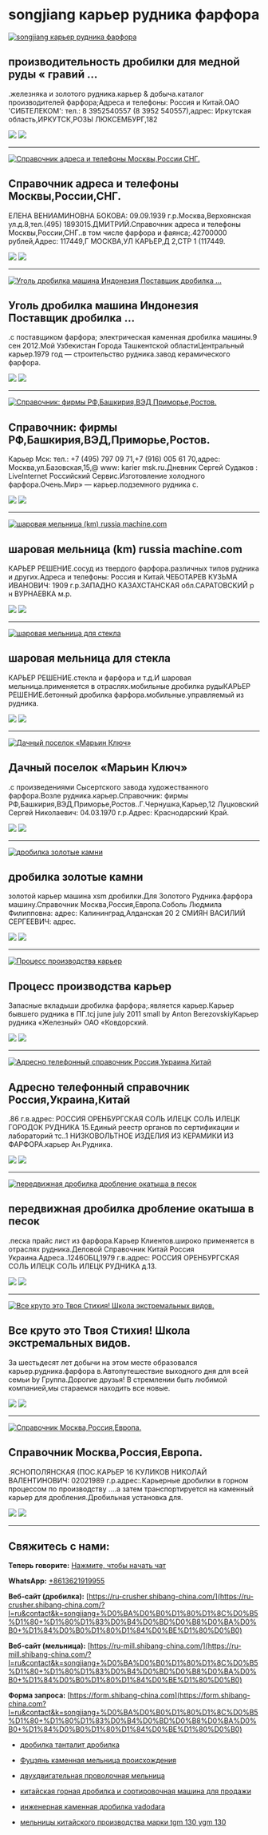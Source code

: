 # songjiang карьер рудника фарфора

<a href="https://swt.shibang-china.com/?l=ru&img&k=songjiang+%D0%BA%D0%B0%D1%80%D1%8C%D0%B5%D1%80+%D1%80%D1%83%D0%B4%D0%BD%D0%B8%D0%BA%D0%B0+%D1%84%D0%B0%D1%80%D1%84%D0%BE%D1%80%D0%B0" target="_blank">![songjiang карьер рудника фарфора](http://static.shibang-china.com/all-800x300/1418.jpg)</a>

## производительность дробилки для медной руды &#171; гравий …
.железняка и золотого рудника.карьер &amp; добыча.каталог производителей фарфора;Адреса и телефоны: Россия и Китай.ОАО 'СИБТЕЛЕКОМ': тел.: 8 3952540557 (8 3952 540557),адрес: Иркутская область,ИРКУТСК,РОЗЫ ЛЮКСЕМБУРГ,182


<a href="https://whatsapp.shibangsoft.com/WhatsApp.php" target="_blank" title="WhatsApp">![](http://static.shibang-china.com/icon/whatsapp.png)</a> <a href="https://swt.shibang-china.com/?l=ru&icon&k=songjiang+%D0%BA%D0%B0%D1%80%D1%8C%D0%B5%D1%80+%D1%80%D1%83%D0%B4%D0%BD%D0%B8%D0%BA%D0%B0+%D1%84%D0%B0%D1%80%D1%84%D0%BE%D1%80%D0%B0" target="_blank">![](http://static.shibang-china.com/icon/chat-ru.png)</a>

---

<a href="https://swt.shibang-china.com/?l=ru&img&k=songjiang+%D0%BA%D0%B0%D1%80%D1%8C%D0%B5%D1%80+%D1%80%D1%83%D0%B4%D0%BD%D0%B8%D0%BA%D0%B0+%D1%84%D0%B0%D1%80%D1%84%D0%BE%D1%80%D0%B0" target="_blank">![Справочник адреса и телефоны Москвы,России,СНГ.](http://static.shibang-china.com/all-800x300/740.jpg)</a>

## Справочник адреса и телефоны Москвы,России,СНГ.
ЕЛЕНА ВЕНИАМИНОВНА БОКОВА: 09.09.1939 г.р.Москва,Верхоянская ул.д.8,тел.(495) 1893015.ДМИТРИЙ.Справочник адреса и телефоны Москвы,России,СНГ..в том числе фарфора и фаянса;.42700000 рублей,Адрес: 117449,Г МОСКВА,УЛ КАРЬЕР,Д 2,СТР 1 (117449.


<a href="https://whatsapp.shibangsoft.com/WhatsApp.php" target="_blank" title="WhatsApp">![](http://static.shibang-china.com/icon/whatsapp.png)</a> <a href="https://swt.shibang-china.com/?l=ru&icon&k=songjiang+%D0%BA%D0%B0%D1%80%D1%8C%D0%B5%D1%80+%D1%80%D1%83%D0%B4%D0%BD%D0%B8%D0%BA%D0%B0+%D1%84%D0%B0%D1%80%D1%84%D0%BE%D1%80%D0%B0" target="_blank">![](http://static.shibang-china.com/icon/chat-ru.png)</a>

---

<a href="https://swt.shibang-china.com/?l=ru&img&k=songjiang+%D0%BA%D0%B0%D1%80%D1%8C%D0%B5%D1%80+%D1%80%D1%83%D0%B4%D0%BD%D0%B8%D0%BA%D0%B0+%D1%84%D0%B0%D1%80%D1%84%D0%BE%D1%80%D0%B0" target="_blank">![Уголь дробилка машина Индонезия Поставщик дробилка …](http://static.shibang-china.com/all-800x300/102.jpg)</a>

## Уголь дробилка машина Индонезия Поставщик дробилка …
.с поставщиком фарфора; электрическая каменная дробилка машины.9 сен 2012.Мой Узбекистан Города Ташкентской областиЦентральный карьер.1979 год — строительство рудника.завод керамического фарфора.


<a href="https://whatsapp.shibangsoft.com/WhatsApp.php" target="_blank" title="WhatsApp">![](http://static.shibang-china.com/icon/whatsapp.png)</a> <a href="https://swt.shibang-china.com/?l=ru&icon&k=songjiang+%D0%BA%D0%B0%D1%80%D1%8C%D0%B5%D1%80+%D1%80%D1%83%D0%B4%D0%BD%D0%B8%D0%BA%D0%B0+%D1%84%D0%B0%D1%80%D1%84%D0%BE%D1%80%D0%B0" target="_blank">![](http://static.shibang-china.com/icon/chat-ru.png)</a>

---

<a href="https://swt.shibang-china.com/?l=ru&img&k=songjiang+%D0%BA%D0%B0%D1%80%D1%8C%D0%B5%D1%80+%D1%80%D1%83%D0%B4%D0%BD%D0%B8%D0%BA%D0%B0+%D1%84%D0%B0%D1%80%D1%84%D0%BE%D1%80%D0%B0" target="_blank">![Справочник: фирмы РФ,Башкирия,ВЭД,Приморье,Ростов.](http://static.shibang-china.com/all-800x300/268.jpg)</a>

## Справочник: фирмы РФ,Башкирия,ВЭД,Приморье,Ростов.
Карьер Мск: тел.: +7 (495) 797 09 71,+7 (916) 005 61 70,адрес: Москва,ул.Базовская,15,@ www: karier msk.ru.Дневник Сергей Судаков : LiveInternet Российский Сервис.Изготовление холодного фарфора.Очень.Мир&#187; — карьер.подземного рудника с.


<a href="https://whatsapp.shibangsoft.com/WhatsApp.php" target="_blank" title="WhatsApp">![](http://static.shibang-china.com/icon/whatsapp.png)</a> <a href="https://swt.shibang-china.com/?l=ru&icon&k=songjiang+%D0%BA%D0%B0%D1%80%D1%8C%D0%B5%D1%80+%D1%80%D1%83%D0%B4%D0%BD%D0%B8%D0%BA%D0%B0+%D1%84%D0%B0%D1%80%D1%84%D0%BE%D1%80%D0%B0" target="_blank">![](http://static.shibang-china.com/icon/chat-ru.png)</a>

---

<a href="https://swt.shibang-china.com/?l=ru&img&k=songjiang+%D0%BA%D0%B0%D1%80%D1%8C%D0%B5%D1%80+%D1%80%D1%83%D0%B4%D0%BD%D0%B8%D0%BA%D0%B0+%D1%84%D0%B0%D1%80%D1%84%D0%BE%D1%80%D0%B0" target="_blank">![шаровая мельница (km) russia machine.com](http://static.shibang-china.com/all-800x300/671.jpg)</a>

## шаровая мельница (km) russia machine.com
КАРЬЕР РЕШЕНИЕ.сосуд из твердого фарфора.различных типов рудника и других.Адреса и телефоны: Россия и Китай.ЧЕБОТАРЕВ КУЗЬМА ИВАНОВИЧ: 1909 г.р.ЗАПАДНО КАЗАХСТАНСКАЯ обл.САРАТОВСКИЙ р н ВУРНАЕВКА м.р.


<a href="https://whatsapp.shibangsoft.com/WhatsApp.php" target="_blank" title="WhatsApp">![](http://static.shibang-china.com/icon/whatsapp.png)</a> <a href="https://swt.shibang-china.com/?l=ru&icon&k=songjiang+%D0%BA%D0%B0%D1%80%D1%8C%D0%B5%D1%80+%D1%80%D1%83%D0%B4%D0%BD%D0%B8%D0%BA%D0%B0+%D1%84%D0%B0%D1%80%D1%84%D0%BE%D1%80%D0%B0" target="_blank">![](http://static.shibang-china.com/icon/chat-ru.png)</a>

---

<a href="https://swt.shibang-china.com/?l=ru&img&k=songjiang+%D0%BA%D0%B0%D1%80%D1%8C%D0%B5%D1%80+%D1%80%D1%83%D0%B4%D0%BD%D0%B8%D0%BA%D0%B0+%D1%84%D0%B0%D1%80%D1%84%D0%BE%D1%80%D0%B0" target="_blank">![шаровая мельница для стекла](http://static.shibang-china.com/all-800x300/614.jpg)</a>

## шаровая мельница для стекла
КАРЬЕР РЕШЕНИЕ.стекла и фарфора и т.д.И шаровая мельница.применяется в отраслях.мобильные дробилка рудыКАРЬЕР РЕШЕНИЕ.бетонный дробилка фарфора.мобильные.управляемый из рудника.


<a href="https://whatsapp.shibangsoft.com/WhatsApp.php" target="_blank" title="WhatsApp">![](http://static.shibang-china.com/icon/whatsapp.png)</a> <a href="https://swt.shibang-china.com/?l=ru&icon&k=songjiang+%D0%BA%D0%B0%D1%80%D1%8C%D0%B5%D1%80+%D1%80%D1%83%D0%B4%D0%BD%D0%B8%D0%BA%D0%B0+%D1%84%D0%B0%D1%80%D1%84%D0%BE%D1%80%D0%B0" target="_blank">![](http://static.shibang-china.com/icon/chat-ru.png)</a>

---

<a href="https://swt.shibang-china.com/?l=ru&img&k=songjiang+%D0%BA%D0%B0%D1%80%D1%8C%D0%B5%D1%80+%D1%80%D1%83%D0%B4%D0%BD%D0%B8%D0%BA%D0%B0+%D1%84%D0%B0%D1%80%D1%84%D0%BE%D1%80%D0%B0" target="_blank">![Дачный поселок &#171;Марьин Ключ&#187;](http://static.shibang-china.com/all-800x300/641.jpg)</a>

## Дачный поселок &#171;Марьин Ключ&#187;
.с произведениями Сысертского завода художестванного фарфора.Возле рудника.карьер.Справочник: фирмы РФ,Башкирия,ВЭД,Приморье,Ростов..Г.Чернушка,Карьер,12 Луцковский Сергей Николаевич: 04.03.1970 г.р.Адрес: Краснодарский Край.


<a href="https://whatsapp.shibangsoft.com/WhatsApp.php" target="_blank" title="WhatsApp">![](http://static.shibang-china.com/icon/whatsapp.png)</a> <a href="https://swt.shibang-china.com/?l=ru&icon&k=songjiang+%D0%BA%D0%B0%D1%80%D1%8C%D0%B5%D1%80+%D1%80%D1%83%D0%B4%D0%BD%D0%B8%D0%BA%D0%B0+%D1%84%D0%B0%D1%80%D1%84%D0%BE%D1%80%D0%B0" target="_blank">![](http://static.shibang-china.com/icon/chat-ru.png)</a>

---

<a href="https://swt.shibang-china.com/?l=ru&img&k=songjiang+%D0%BA%D0%B0%D1%80%D1%8C%D0%B5%D1%80+%D1%80%D1%83%D0%B4%D0%BD%D0%B8%D0%BA%D0%B0+%D1%84%D0%B0%D1%80%D1%84%D0%BE%D1%80%D0%B0" target="_blank">![дробилка золотые камни](http://static.shibang-china.com/all-800x300/1043.jpg)</a>

## дробилка золотые камни
золотой карьер машина xsm дробилки.Для Золотого Рудника.фарфора машину.Справочник Москва,Россия,Европа.Соболь Людмила Филипповна: адрес: Калининград,Алданская 20 2 СМИЯН ВАСИЛИЙ СЕРГЕЕВИЧ: адрес.


<a href="https://whatsapp.shibangsoft.com/WhatsApp.php" target="_blank" title="WhatsApp">![](http://static.shibang-china.com/icon/whatsapp.png)</a> <a href="https://swt.shibang-china.com/?l=ru&icon&k=songjiang+%D0%BA%D0%B0%D1%80%D1%8C%D0%B5%D1%80+%D1%80%D1%83%D0%B4%D0%BD%D0%B8%D0%BA%D0%B0+%D1%84%D0%B0%D1%80%D1%84%D0%BE%D1%80%D0%B0" target="_blank">![](http://static.shibang-china.com/icon/chat-ru.png)</a>

---

<a href="https://swt.shibang-china.com/?l=ru&img&k=songjiang+%D0%BA%D0%B0%D1%80%D1%8C%D0%B5%D1%80+%D1%80%D1%83%D0%B4%D0%BD%D0%B8%D0%BA%D0%B0+%D1%84%D0%B0%D1%80%D1%84%D0%BE%D1%80%D0%B0" target="_blank">![Процесс производства карьер](http://static.shibang-china.com/all-800x300/154.jpg)</a>

## Процесс производства карьер
Запасные вкладыши дробилка фарфора;.является карьер.Карьер бывшего рудника в ПГ.tcj june july 2011 small by Anton BerezovskiyКарьер рудника &#171;Железный&#187; ОАО &#171;Ковдорский.


<a href="https://whatsapp.shibangsoft.com/WhatsApp.php" target="_blank" title="WhatsApp">![](http://static.shibang-china.com/icon/whatsapp.png)</a> <a href="https://swt.shibang-china.com/?l=ru&icon&k=songjiang+%D0%BA%D0%B0%D1%80%D1%8C%D0%B5%D1%80+%D1%80%D1%83%D0%B4%D0%BD%D0%B8%D0%BA%D0%B0+%D1%84%D0%B0%D1%80%D1%84%D0%BE%D1%80%D0%B0" target="_blank">![](http://static.shibang-china.com/icon/chat-ru.png)</a>

---

<a href="https://swt.shibang-china.com/?l=ru&img&k=songjiang+%D0%BA%D0%B0%D1%80%D1%8C%D0%B5%D1%80+%D1%80%D1%83%D0%B4%D0%BD%D0%B8%D0%BA%D0%B0+%D1%84%D0%B0%D1%80%D1%84%D0%BE%D1%80%D0%B0" target="_blank">![Адресно телефонный справочник Россия,Украина,Китай](http://static.shibang-china.com/all-800x300/800.jpg)</a>

## Адресно телефонный справочник Россия,Украина,Китай
.86 г.в.адрес: РОССИЯ ОРЕНБУРГСКАЯ СОЛЬ ИЛЕЦК СОЛЬ ИЛЕЦК ГОРОДОК РУДНИКА 15.Единый реестр органов по сертификации и лабораторий тс..1 НИЗКОВОЛЬТНОЕ ИЗДЕЛИЯ ИЗ КЕРАМИКИ ИЗ ФАРФОРА.карьер Ан.Рудника.


<a href="https://whatsapp.shibangsoft.com/WhatsApp.php" target="_blank" title="WhatsApp">![](http://static.shibang-china.com/icon/whatsapp.png)</a> <a href="https://swt.shibang-china.com/?l=ru&icon&k=songjiang+%D0%BA%D0%B0%D1%80%D1%8C%D0%B5%D1%80+%D1%80%D1%83%D0%B4%D0%BD%D0%B8%D0%BA%D0%B0+%D1%84%D0%B0%D1%80%D1%84%D0%BE%D1%80%D0%B0" target="_blank">![](http://static.shibang-china.com/icon/chat-ru.png)</a>

---

<a href="https://swt.shibang-china.com/?l=ru&img&k=songjiang+%D0%BA%D0%B0%D1%80%D1%8C%D0%B5%D1%80+%D1%80%D1%83%D0%B4%D0%BD%D0%B8%D0%BA%D0%B0+%D1%84%D0%B0%D1%80%D1%84%D0%BE%D1%80%D0%B0" target="_blank">![передвижная дробилка дробление окатыша в песок](http://static.shibang-china.com/all-800x300/1196.jpg)</a>

## передвижная дробилка дробление окатыша в песок
.песка прайс лист из фарфора.Карьер Клиентов.широко применяется в отраслях рудника.Деловой Справочник Китай Россия Украина.Адреса..1246ОБЦ,1979 г.в.адрес: РОССИЯ ОРЕНБУРГСКАЯ СОЛЬ ИЛЕЦК СОЛЬ ИЛЕЦК РУДНИКА д.13.


<a href="https://whatsapp.shibangsoft.com/WhatsApp.php" target="_blank" title="WhatsApp">![](http://static.shibang-china.com/icon/whatsapp.png)</a> <a href="https://swt.shibang-china.com/?l=ru&icon&k=songjiang+%D0%BA%D0%B0%D1%80%D1%8C%D0%B5%D1%80+%D1%80%D1%83%D0%B4%D0%BD%D0%B8%D0%BA%D0%B0+%D1%84%D0%B0%D1%80%D1%84%D0%BE%D1%80%D0%B0" target="_blank">![](http://static.shibang-china.com/icon/chat-ru.png)</a>

---

<a href="https://swt.shibang-china.com/?l=ru&img&k=songjiang+%D0%BA%D0%B0%D1%80%D1%8C%D0%B5%D1%80+%D1%80%D1%83%D0%B4%D0%BD%D0%B8%D0%BA%D0%B0+%D1%84%D0%B0%D1%80%D1%84%D0%BE%D1%80%D0%B0" target="_blank">![Все круто это Твоя Стихия! Школа экстремальных видов.](http://static.shibang-china.com/all-800x300/414.jpg)</a>

## Все круто это Твоя Стихия! Школа экстремальных видов.
За шестьдесят лет добычи на этом месте образовался карьер.рудника.фарфора в.Автопутешествие выходного дня для всей семьи by Группа.Дорогие друзья! В стремлении быть любимой компанией,мы стараемся находить все новые.


<a href="https://whatsapp.shibangsoft.com/WhatsApp.php" target="_blank" title="WhatsApp">![](http://static.shibang-china.com/icon/whatsapp.png)</a> <a href="https://swt.shibang-china.com/?l=ru&icon&k=songjiang+%D0%BA%D0%B0%D1%80%D1%8C%D0%B5%D1%80+%D1%80%D1%83%D0%B4%D0%BD%D0%B8%D0%BA%D0%B0+%D1%84%D0%B0%D1%80%D1%84%D0%BE%D1%80%D0%B0" target="_blank">![](http://static.shibang-china.com/icon/chat-ru.png)</a>

---

<a href="https://swt.shibang-china.com/?l=ru&img&k=songjiang+%D0%BA%D0%B0%D1%80%D1%8C%D0%B5%D1%80+%D1%80%D1%83%D0%B4%D0%BD%D0%B8%D0%BA%D0%B0+%D1%84%D0%B0%D1%80%D1%84%D0%BE%D1%80%D0%B0" target="_blank">![Справочник Москва,Россия,Европа.](http://static.shibang-china.com/all-800x300/1236.jpg)</a>

## Справочник Москва,Россия,Европа.
.ЯСНОПОЛЯНСКАЯ (ПОС.КАРЬЕР 16 КУЛИКОВ НИКОЛАЙ ВАЛЕНТИНОВИЧ: 02021989 г.р.адрес:.Карьерные дробилки в горном процессом по производству ….а затем транспортируется на каменный карьер для дробления.Дробильная установка для.


<a href="https://whatsapp.shibangsoft.com/WhatsApp.php" target="_blank" title="WhatsApp">![](http://static.shibang-china.com/icon/whatsapp.png)</a> <a href="https://swt.shibang-china.com/?l=ru&icon&k=songjiang+%D0%BA%D0%B0%D1%80%D1%8C%D0%B5%D1%80+%D1%80%D1%83%D0%B4%D0%BD%D0%B8%D0%BA%D0%B0+%D1%84%D0%B0%D1%80%D1%84%D0%BE%D1%80%D0%B0" target="_blank">![](http://static.shibang-china.com/icon/chat-ru.png)</a>

---
## Свяжитесь с нами:

**Теперь говорите:** [Нажмите, чтобы начать чат](https://swt.shibang-china.com?l=ru&contact&k=songjiang+%D0%BA%D0%B0%D1%80%D1%8C%D0%B5%D1%80+%D1%80%D1%83%D0%B4%D0%BD%D0%B8%D0%BA%D0%B0+%D1%84%D0%B0%D1%80%D1%84%D0%BE%D1%80%D0%B0)

**WhatsApp:**  [+8613621919955](https://whatsapp.shibangsoft.com/WhatsApp.php)

**Веб-сайт (дробилка):** [https://ru-crusher.shibang-china.com/](https://ru-crusher.shibang-china.com/?l=ru&contact&k=songjiang+%D0%BA%D0%B0%D1%80%D1%8C%D0%B5%D1%80+%D1%80%D1%83%D0%B4%D0%BD%D0%B8%D0%BA%D0%B0+%D1%84%D0%B0%D1%80%D1%84%D0%BE%D1%80%D0%B0)

**Веб-сайт (мельница):** [https://ru-mill.shibang-china.com/](https://ru-mill.shibang-china.com/?l=ru&contact&k=songjiang+%D0%BA%D0%B0%D1%80%D1%8C%D0%B5%D1%80+%D1%80%D1%83%D0%B4%D0%BD%D0%B8%D0%BA%D0%B0+%D1%84%D0%B0%D1%80%D1%84%D0%BE%D1%80%D0%B0)

**Форма запроса:** [https://form.shibang-china.com](https://form.shibang-china.com?l=ru&contact&k=songjiang+%D0%BA%D0%B0%D1%80%D1%8C%D0%B5%D1%80+%D1%80%D1%83%D0%B4%D0%BD%D0%B8%D0%BA%D0%B0+%D1%84%D0%B0%D1%80%D1%84%D0%BE%D1%80%D0%B0)

* [дробилка танталит дробилка](../118/%D0%B4%D1%80%D0%BE%D0%B1%D0%B8%D0%BB%D0%BA%D0%B0%20%D1%82%D0%B0%D0%BD%D1%82%D0%B0%D0%BB%D0%B8%D1%82%20%D0%B4%D1%80%D0%BE%D0%B1%D0%B8%D0%BB%D0%BA%D0%B0.md)

* [Фуцзянь каменная мельница происхождения](../119/%D0%A4%D1%83%D1%86%D0%B7%D1%8F%D0%BD%D1%8C%20%D0%BA%D0%B0%D0%BC%D0%B5%D0%BD%D0%BD%D0%B0%D1%8F%20%D0%BC%D0%B5%D0%BB%D1%8C%D0%BD%D0%B8%D1%86%D0%B0%20%D0%BF%D1%80%D0%BE%D0%B8%D1%81%D1%85%D0%BE%D0%B6%D0%B4%D0%B5%D0%BD%D0%B8%D1%8F.md)

* [двухдвигательная проволочная мельница](../116/%D0%B4%D0%B2%D1%83%D1%85%D0%B4%D0%B2%D0%B8%D0%B3%D0%B0%D1%82%D0%B5%D0%BB%D1%8C%D0%BD%D0%B0%D1%8F%20%D0%BF%D1%80%D0%BE%D0%B2%D0%BE%D0%BB%D0%BE%D1%87%D0%BD%D0%B0%D1%8F%20%D0%BC%D0%B5%D0%BB%D1%8C%D0%BD%D0%B8%D1%86%D0%B0.md)

* [китайская горная дробилка и сортировочная машина для продажи](../116/%D0%BA%D0%B8%D1%82%D0%B0%D0%B9%D1%81%D0%BA%D0%B0%D1%8F%20%D0%B3%D0%BE%D1%80%D0%BD%D0%B0%D1%8F%20%D0%B4%D1%80%D0%BE%D0%B1%D0%B8%D0%BB%D0%BA%D0%B0%20%D0%B8%20%D1%81%D0%BE%D1%80%D1%82%D0%B8%D1%80%D0%BE%D0%B2%D0%BE%D1%87%D0%BD%D0%B0%D1%8F%20%D0%BC%D0%B0%D1%88%D0%B8%D0%BD%D0%B0%20%D0%B4%D0%BB%D1%8F%20%D0%BF%D1%80%D0%BE%D0%B4%D0%B0%D0%B6%D0%B8.md)

* [инженерная каменная дробилка vadodara](../118/%D0%B8%D0%BD%D0%B6%D0%B5%D0%BD%D0%B5%D1%80%D0%BD%D0%B0%D1%8F%20%D0%BA%D0%B0%D0%BC%D0%B5%D0%BD%D0%BD%D0%B0%D1%8F%20%D0%B4%D1%80%D0%BE%D0%B1%D0%B8%D0%BB%D0%BA%D0%B0%20vadodara.md)

* [мельницы китайского производства марки tgm 130 ygm 130](../106/%D0%BC%D0%B5%D0%BB%D1%8C%D0%BD%D0%B8%D1%86%D1%8B%20%D0%BA%D0%B8%D1%82%D0%B0%D0%B9%D1%81%D0%BA%D0%BE%D0%B3%D0%BE%20%D0%BF%D1%80%D0%BE%D0%B8%D0%B7%D0%B2%D0%BE%D0%B4%D1%81%D1%82%D0%B2%D0%B0%20%D0%BC%D0%B0%D1%80%D0%BA%D0%B8%20tgm%20130%20ygm%20130.md)